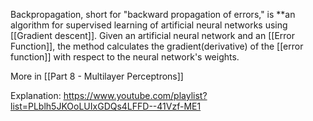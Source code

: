 Backpropagation, short for "backward propagation of errors," is **an algorithm for supervised learning of artificial neural networks using [[Gradient descent]]. Given an artificial neural network and an [[Error Function]], the method calculates the gradient(derivative) of the [[error function]] with respect to the neural network's weights.

More in [[Part 8 - Multilayer Perceptrons]]

Explanation:
https://www.youtube.com/playlist?list=PLblh5JKOoLUIxGDQs4LFFD--41Vzf-ME1
